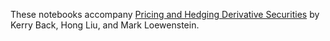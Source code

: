 These notebooks accompany [Pricing and Hedging Derivative Securities](https://book.derivative-securities.org) by Kerry Back, Hong Liu, and Mark Loewenstein.